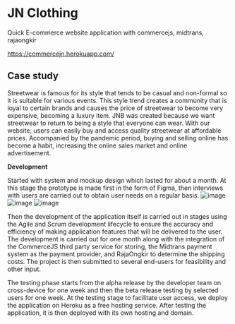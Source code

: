 # JN Clothing

Quick E-commerce website application with commercejs, midtrans, rajaongkir

https://commercejn.herokuapp.com/

## Case study

Streetwear is famous for its style that tends to be casual and non-formal so it is suitable for various events. This style trend creates a community that is loyal to certain brands and causes the price of streetwear to become very expensive, becoming a luxury item. JNB was created because we want streetwear to return to being a style that everyone can wear. With our website, users can easily buy and access quality streetwear at affordable prices. Accompanied by the pandemic period, buying and selling online has become a habit, increasing the online sales market and online advertisement.


__Development__

Started with system and mockup design which lasted for about a month. At this stage the prototype is made first in the form of Figma, then interviews with users are carried out to obtain user needs on a regular basis. 
![image](https://user-images.githubusercontent.com/71873035/174436336-aa45ba2e-d857-4137-bc1a-587409621ebf.png)
![image](https://user-images.githubusercontent.com/71873035/174436339-93f1168f-0768-4a0b-9c00-cd7fdc29891d.png)
![image](https://user-images.githubusercontent.com/71873035/174436344-f5270999-8162-425c-bb63-4be108674e22.png)

Then the development of the application itself is carried out in stages using the Agile and Scrum development lifecycle to ensure the accuracy and efficiency of making application features that will be delivered to the user. The development is carried out for one month along with the integration of the CommerceJS third party service for storing, the Midtrans payment system as the payment provider, and RajaOngkir to determine the shipping costs. The project is then submitted to several end-users for feasibility and other input. 

The testing phase starts from the alpha release by the developer team on cross-device for one week and then the beta release testing by selected users for one week. At the testing stage to facilitate user access, we deploy the application on Heroku as a free hosting service. After testing the application, it is then deployed with its own hosting and domain.

